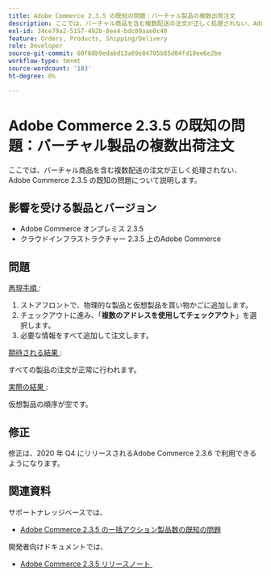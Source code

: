 ```yaml
---
title: Adobe Commerce 2.3.5 の既知の問題：バーチャル製品の複数出荷注文
description: ここでは、バーチャル商品を含む複数配送の注文が正しく処理されない、Adobe Commerce 2.3.5 の既知の問題について説明します。
exl-id: 34ce79a2-5157-492b-8ee4-bdc09aae0c40
feature: Orders, Products, Shipping/Delivery
role: Developer
source-git-commit: 60f68b9edabd13a69e84705b85d84fd10ee6e2be
workflow-type: tm+mt
source-wordcount: '183'
ht-degree: 0%

---
```


# Adobe Commerce 2.3.5 の既知の問題：バーチャル製品の複数出荷注文

ここでは、バーチャル商品を含む複数配送の注文が正しく処理されない、Adobe Commerce 2.3.5 の既知の問題について説明します。

## 影響を受ける製品とバージョン

* Adobe Commerce オンプレミス 2.3.5
* クラウドインフラストラクチャー 2.3.5 上のAdobe Commerce

## 問題

<u> 再現手順 </u>:

1. ストアフロントで、物理的な製品と仮想製品を買い物かごに追加します。
1. チェックアウトに進み、「**複数のアドレスを使用してチェックアウト**」を選択します。
1. 必要な情報をすべて追加して注文します。

<u> 期待される結果 </u>:

すべての製品の注文が正常に行われます。

<u> 実際の結果 </u>:

仮想製品の順序が空です。

## 修正

修正は、2020 年 Q4 にリリースされるAdobe Commerce 2.3.6 で利用できるようになります。

## 関連資料

サポートナレッジベースでは、

* [Adobe Commerce 2.3.5 の一括アクション製品数の既知の問題](/help/troubleshooting/miscellaneous/bulk-action-product-count-known-issue-in-magento-2-3-5.md)

開発者向けドキュメントでは、

* [Adobe Commerce 2.3.5 リリースノート &#x200B;](https://commerce-docs.github.io/devdocs-archive/2.3/guides/v2.3/release-notes/release-notes-2-3-5-commerce.html#known-issues)
